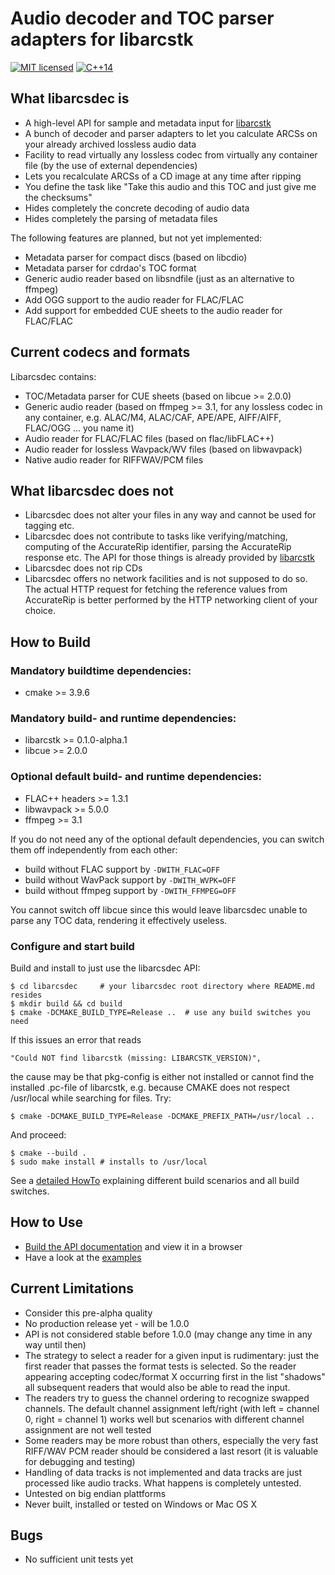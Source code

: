 # Audio decoder and TOC parser adapters for libarcstk

[![MIT licensed](https://img.shields.io/badge/license-MIT-blue.svg)](./LICENSE)
[![C++14](https://img.shields.io/badge/C++-14-darkred.svg)](./API.md)



## What libarcsdec is

- A high-level API for sample and metadata input for [libarcstk][1]
- A bunch of decoder and parser adapters to let you calculate ARCSs on your
  already archived lossless audio data
- Facility to read virtually any lossless codec from virtually any
  container file (by the use of external dependencies)
- Lets you recalculate ARCSs of a CD image at any time after ripping
- You define the task like "Take this audio and this TOC and just give me the
  checksums"
- Hides completely the concrete decoding of audio data
- Hides completely the parsing of metadata files

The following features are planned, but not yet implemented:

- Metadata parser for compact discs (based on libcdio)
- Metadata parser for cdrdao's TOC format
- Generic audio reader based on libsndfile (just as an alternative to ffmpeg)
- Add OGG support to the audio reader for FLAC/FLAC
- Add support for embedded CUE sheets to the audio reader for FLAC/FLAC


## Current codecs and formats

Libarcsdec contains:

- TOC/Metadata parser for CUE sheets (based on libcue >= 2.0.0)
- Generic audio reader (based on ffmpeg >= 3.1, for any lossless codec in any
  container, e.g. ALAC/M4, ALAC/CAF, APE/APE, AIFF/AIFF, FLAC/OGG ... you name
  it)
- Audio reader for FLAC/FLAC files (based on flac/libFLAC++)
- Audio reader for lossless Wavpack/WV files (based on libwavpack)
- Native audio reader for RIFFWAV/PCM files


## What libarcsdec does not

- Libarcsdec does not alter your files in any way and cannot be used for tagging
  etc.
- Libarcsdec does not contribute to tasks like verifying/matching, computing of
  the AccurateRip identifier, parsing the AccurateRip response etc. The API for
  those things is already provided by [libarcstk][1]
- Libarcsdec does not rip CDs
- Libarcsdec offers no network facilities and is not supposed to do so. The
  actual HTTP request for fetching the reference values from AccurateRip is
  better performed by the HTTP networking client of your choice.


## How to Build

### Mandatory buildtime dependencies:

- cmake >= 3.9.6

### Mandatory build- and runtime dependencies:

- libarcstk >= 0.1.0-alpha.1
- libcue >= 2.0.0

### Optional default build- and runtime dependencies:

- FLAC++ headers >= 1.3.1
- libwavpack >= 5.0.0
- ffmpeg >= 3.1

If you do not need any of the optional default dependencies, you can switch them
off independently from each other:

- build without FLAC support by ``-DWITH_FLAC=OFF``
- build without WavPack support by ``-DWITH_WVPK=OFF``
- build without ffmpeg support by ``-DWITH_FFMPEG=OFF``

You cannot switch off libcue since this would leave libarcsdec unable to parse
any TOC data, rendering it effectively useless.

### Configure and start build

Build and install to just use the libarcsdec API:

	$ cd libarcsdec     # your libarcsdec root directory where README.md resides
	$ mkdir build && cd build
	$ cmake -DCMAKE_BUILD_TYPE=Release ..  # use any build switches you need

If this issues an error that reads

	"Could NOT find libarcstk (missing: LIBARCSTK_VERSION)",

the cause may be that pkg-config is either not installed or cannot find the
installed .pc-file of libarcstk, e.g. because CMAKE does not respect /usr/local
while searching for files. Try:

	$ cmake -DCMAKE_BUILD_TYPE=Release -DCMAKE_PREFIX_PATH=/usr/local ..

And proceed:

	$ cmake --build .
	$ sudo make install # installs to /usr/local

See a [detailed HowTo](BUILD.md) explaining different build scenarios and all
build switches.


## How to Use

- [Build the API documentation](BUILD.md#building-the-api-documentation) and
  view it in a browser
- Have a look at the [examples](./examples)


## Current Limitations

- Consider this pre-alpha quality
- No production release yet - will be 1.0.0
- API is not considered stable before 1.0.0 (may change any time in any way
  until then)
- The strategy to select a reader for a given input is rudimentary: just the
  first reader that passes the format tests is selected. So the reader appearing
  accepting codec/format X occurring first in the list "shadows" all subsequent
  readers that would also be able to read the input.
- The readers try to guess the channel ordering to recognize swapped channels.
  The default channel assignment left/right (with left = channel 0, right =
  channel 1) works well but scenarios with different channel assignment
  are not well tested
- Some readers may be more robust than others, especially the very fast RIFF/WAV
  PCM reader should be considered a last resort (it is valuable for debugging
  and testing)
- Handling of data tracks is not implemented and data tracks are just processed
  like audio tracks. What happens is completely untested.
- Untested on big endian plattforms
- Never built, installed or tested on Windows or Mac OS X


## Bugs

- No sufficient unit tests yet


[1]: https://codeberg.org/tristero/libarcstk

